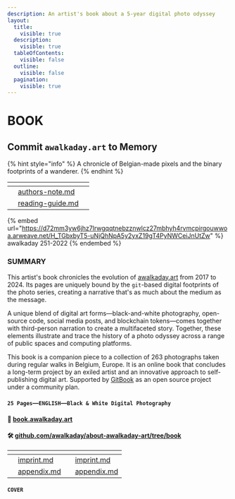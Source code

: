 ```yaml
---
description: An artist's book about a 5-year digital photo odyssey
layout:
  title:
    visible: true
  description:
    visible: true
  tableOfContents:
    visible: false
  outline:
    visible: false
  pagination:
    visible: true
---
```


# BOOK

## Commit `awalkaday.art` to Memory

{% hint style="info" %}
A chronicle of Belgian-made pixels and the binary footprints of a wanderer.
{% endhint %}

<table data-card-size="large" data-view="cards"><thead><tr><th></th><th data-card-target data-type="content-ref"></th><th></th></tr></thead><tbody><tr><td></td><td><a href="authors-note.md">authors-note.md</a></td><td></td></tr><tr><td></td><td><a href="reading-guide.md">reading-guide.md</a></td><td></td></tr></tbody></table>

{% embed url="https://d72mm3yw6jhz7lrwgqqtnebzznwlcz27mbhyh4rvmcpirgouwwoa.arweave.net/H_TGbxbyT5-uNjQhNpA5y2yxZ19gT4PyNWCeiJnUtZw" %}
awalkaday 251-2022
{% endembed %}



### SUMMARY

This artist's book chronicles the evolution of [awalkaday.art](https://awalkaday.art) from 2017 to 2024. Its pages are uniquely bound by the `git`-based digital footprints of the photo series, creating a narrative that's as much about the medium as the message.

A unique blend of digital art forms—black-and-white photography, open-source code, social media posts, and blockchain tokens—comes together with third-person narration to create a multifaceted story. Together, these elements illustrate and trace the history of a photo odyssey across a range of public spaces and computing platforms.

This book is a companion piece to a collection of 263 photographs taken during regular walks in Belgium, Europe. It is an online book that concludes a long-term project by an exiled artist and an innovative approach to self-publishing digital art. Supported by [GitBook](https://www.gitbook.com/) as an open source project under a community plan.

#### `25 Pages`—`ENGLISH`—`Black & White Digital Photography`

#### 📖 [book.awalkaday.art](https://book.awalkaday.art)

#### 🛠 [github.com/awalkaday/about-awalkaday-art/tree/book](https://github.com/awalkaday/about-awalkaday-art/tree/book)

<table data-card-size="large" data-column-title-hidden data-view="cards"><thead><tr><th></th><th></th><th></th><th data-hidden data-card-target data-type="content-ref"></th></tr></thead><tbody><tr><td></td><td><a data-mention href="imprint.md">imprint.md</a></td><td></td><td><a href="imprint.md">imprint.md</a></td></tr><tr><td></td><td><a data-mention href="appendix.md">appendix.md</a></td><td></td><td><a href="appendix.md">appendix.md</a></td></tr></tbody></table>

#### `COVER`

